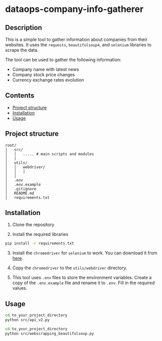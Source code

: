 # dataops-company-info-gatherer

## Description

This is a simple tool to gather information about companies from their websites. It uses the `requests`, `beautifulsoup4`, and `selenium` libraries to scrape the data.

The tool can be used to gather the following information:
- Company name with latest news
- Company stock price changes
- Currency exchange rates evolution

## Contents
- [Project structure](#project-structure)
- [Installation](#installation)
- [Usage](#usage)

## Project structure
```
root/
│   src/
│   │   ..... # main scripts and modules
│   |
│   utils/
│   │   webdriver/
│   │   │
│   │
│   .env
│   .env.example
│   .gitignore
│   README.md
│   requirements.txt
```

## Installation
1. Clone the repository

2. Install the required libraries
```bash
pip install -r requirements.txt
```

3. Install the `chromedriver` for `selenium` to work. You can download it from [here](https://sites.google.com/a/chromium.org/chromedriver/downloads).

4. Copy the `chromedriver` to the `utils/webdriver` directory.

5. This tool uses `.env` files to store the environment variables. Create a copy of the `.env.example` file and rename it to `.env`. Fill in the required values.

## Usage

```bash
cd to_your_project_directory
python src/api_v2.py
```

```bash
cd to_your_project_directory
python src/webscrapping_beautifulsoup.py
```